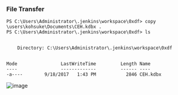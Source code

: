### File Transfer
```
PS C:\Users\Administrator\.jenkins\workspace\0xdf> copy \users\kohsuke\Documents\CEH.kdbx .
PS C:\Users\Administrator\.jenkins\workspace\0xdf> ls


    Directory: C:\Users\Administrator\.jenkins\workspace\0xdf


Mode                LastWriteTime         Length Name                                                                  
----                -------------         ------ ----                                                                  
-a----        9/18/2017   1:43 PM           2846 CEH.kdbx  
```
![image](https://github.com/user-attachments/assets/314590f5-7dcb-4f7d-bd2b-10914578d8f3)
